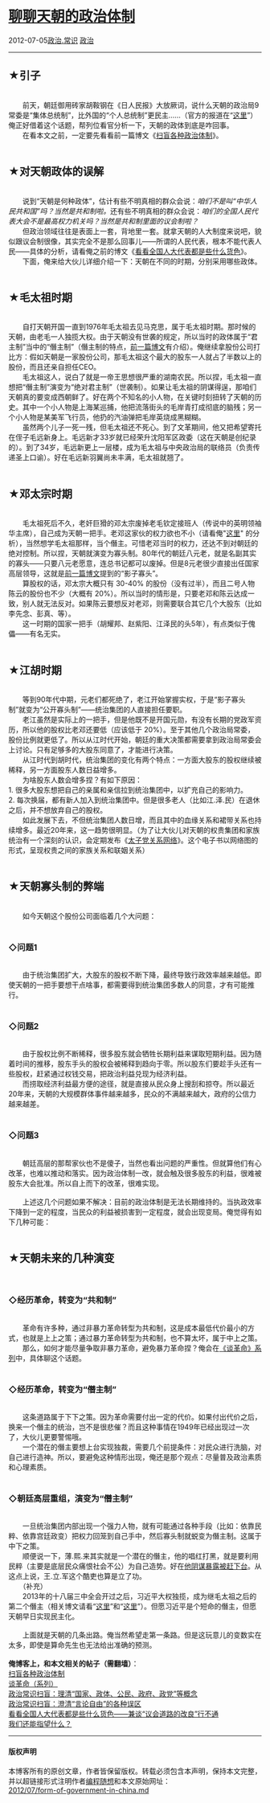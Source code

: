 <!DOCTYPE html>
<html xmlns="http://www.w3.org/1999/xhtml" xml:lang="zh-CN">
<head>
<meta http-equiv="Content-Type" content="text/html; charset=utf-8" />
<meta name="generator" content="Python script by program.think@gmail.com" />
<meta name="provider" content="program-think.blogspot.com" />
<link type="text/css" rel="stylesheet" href="../../css/program-think.css" />
<title>聊聊天朝的政治体制 - 编程随想的博客</title>
</head>
<body>
<div id="main" style="width:100%;">
<h1><a href="../../index.md" title="回到首页">聊聊天朝的政治体制</a></h1>
<div class="post-info"><span class="date-header">2012-07-05</span><a href="../../tags/E694BFE6B2BB.E5B8B8E8AF86.md" class="tag">政治.常识</a> <a href="../../tags/E694BFE6B2BB.md" class="tag">政治</a> </div>
<hr>
<div class="post">
<h2>★引子</h2><br />&#12288;&#12288;前天，朝廷御用砖家胡鞍钢在《日人民报》大放厥词，说什么天朝的政治局9常委是“集体总统制”，比外国的“个人总统制”更民主......（官方的报道在“<a href="http://opinion.huanqiu.com/1152/2012-07/2877106.html" target="_blank" rel="nofollow">这里</a>”）俺正好借着这个话题，帮列位看官分析一下，天朝的政体到底是咋回事。<br />&#12288;&#12288;在看本文之前，一定要先看看前一篇博文《<a href="../../2012/07/form-of-government.md">扫盲各种政治体制</a>》。<a name='more'></a><!--program-think--><br /><br /><h2>★对天朝政体的误解</h2><br />&#12288;&#12288;说到“天朝是何种政体”，估计有些不明真相的群众会说：<i>咱们不是叫“中华人民共和国”吗？当然是共和制啦。</i>还有些不明真相的群众会说：<i>咱们的全国人民代表大会不是最高权力机关吗？当然是共和制里面的议会制啦？</i><br />&#12288;&#12288;但政治领域往往是表面上一套，背地里一套。就拿天朝的人大制度来说吧，貌似跟议会制很像，其实完全不是那么回事儿——所谓的人民代表，根本不能代表人民——具体的分析，请看俺之前的博文《<a href="../../2012/03/national-people-congress.md">看看全国人大代表都是些什么货色</a>》。<br />&#12288;&#12288;下面，俺来给大伙儿详细介绍一下：天朝在不同的时期，分别采用哪些政体。<br /><br /><h2>★毛太祖时期</h2><br />&#12288;&#12288;自打天朝开国一直到1976年毛太祖去见马克思，属于毛太祖时期。那时候的天朝，由老毛一人独揽大权。由于天朝没有世袭的规定，所以当时的政体属于“君主制”当中的“僭主制”（僭主制的特点，<a href="../../2012/07/form-of-government.md">前一篇博文</a>有介绍）。俺继续拿股份公司打比方：假如天朝是一家股份公司，那毛太祖这个最大的股东一人就占了半数以上的股份，而且还亲自担任CEO。<br />&#12288;&#12288;毛太祖这人，说白了就是一帝王思想很严重的湖南农民。所以捏，毛太祖一直想把“僭主制”演变为“绝对君主制”（世袭制）。如果让毛太祖的阴谋得逞，那咱们天朝真的要变成西朝鲜了。好在两个不知名的小人物，在关键时刻扭转了天朝的历 史。其中一个小人物是上海某巡捕，他把流落街头的毛岸青打成彻底的脑残；另一个小人物是某美军飞行员，他扔的汽油弹把毛岸英烧成黑糊糊。<br />&#12288;&#12288;虽然两个儿子一死一残，但毛太祖还不死心。到了文革期间，他又把希望寄托在侄子毛远新身上。毛远新才33岁就已经荣升沈阳军区政委（这在天朝是创纪录的）。到了34岁，毛远新更上一层楼，成为毛太祖与中央政治局的联络员（负责传递圣上口谕）。好在毛远新羽翼尚未丰满，毛太祖就翘了。<br /><br /><h2>★邓太宗时期</h2><br />&#12288;&#12288;毛太祖死后不久，老奸巨猾的邓太宗废掉老毛钦定接班人（传说中的英明领袖华主席），自己成为天朝一把手。老邓这家伙的权力欲也不小（请看俺"<a href="../../2011/06/june-fourth-incident-2.md">这里</a>" 的分析），当然想学毛太祖那样，当个僭主。可惜老邓当时的权力，还达不到对朝廷的绝对控制。所以捏，天朝就演变为寡头制。80年代的朝廷八元老，就是名副其实的寡头——只要八元老愿意，连总书记都可以废掉。但是8元老很少直接出任国家高层领导，这就是<a href="../../2012/07/form-of-government.md">前一篇博文</a>提到的“影子寡头”。<br />&#12288;&#12288;算股权的话，邓太宗大概只有 30-40% 的股份（没有过半），而且二号人物陈云的股份也不少（大概有 20%）。所以当时的情形是，只要老邓和陈云达成一致，别人就无法反对。如果陈云要想反对老邓，则需要联合其它几个大股东（比如李先念、彭真、等）。<br />&#12288;&#12288;这一时期的国家一把手（胡耀邦、赵紫阳、江泽民的头5年），有点类似于傀儡——有名无实。<br /><br /><h2>★江胡时期</h2><br />&#12288;&#12288;等到90年代中期，元老们都死绝了，老江开始掌握实权，于是“影子寡头制”就变为“公开寡头制”——统治集团的人直接担任要职。<br />&#12288;&#12288;老江虽然是实际上的一把手，但是他既不是开国元勋，有没有长期的党政军资历，所以他的股权比老邓还要低（应该低于 20%）。至于其他几个政治局常委，股份比例就更低了。所以从江时代开始，朝廷的重大决策都需要拿到政治局常委会上讨论。只有足够多的大股东同意了，才能进行决策。<br />&#12288;&#12288;从江时代到胡时代，统治集团的变化有两个特点：一方面大股东的股权继续被稀释，另一方面股东人数日益增多。<br />&#12288;&#12288;为啥股东人数会增多捏？有如下原因：<br />1. 很多大股东想把自己的亲属和亲信拉到统治集团中，以扩充自己的影响力。<br />2. 每次换届，都有新人加入到统治集团中。但是很多老人（比如江.泽.民）在退休之后，并不想放弃自己的股权。<br />&#12288;&#12288;如此发展下去，不但统治集团人数日增，而且其中的血缘关系和裙带关系也持续增多。最近20年来，这一趋势很明显。（为了让大伙儿对天朝的权贵集团和家族统治有一个深刻的认识，会定期发布《<a href="../../2013/03/princelings.md">太子党关系网络</a>》。这个电子书以网络图的形式，呈现权贵之间的家族关系和联姻关系）<br /><br /><h2>★天朝寡头制的弊端</h2><br />&#12288;&#12288;如今天朝这个股份公司面临着几个大问题：<br /><br /><h3>◇问题1</h3><br />&#12288;&#12288;由于统治集团扩大，大股东的股权不断下降，最终导致行政效率越来越低。即使天朝的一把手要想干点啥事，都需要得到统治集团多数人的同意，才有可能推行。<br /><br /><h3>◇问题2</h3><br />&#12288;&#12288;由于股权比例不断稀释，很多股东就会牺牲长期利益来谋取短期利益。因为随着时间的推移，股东手头的股权会被稀释到趋向于零。所以股东们要趁手头还有一些股权，赶紧通过权钱交易，把政治利益兑现为经济利益。<br />&#12288;&#12288;而捞取经济利益最方便的途径，就是直接从民众身上搜刮和掠夺。所以最近20年来，天朝的大规模群体事件越来越多，民众的不满越来越大，政府的公信力越来越差。<br /><br /><h3>◇问题3</h3><br />&#12288;&#12288;朝廷高层的那帮家伙也不是傻子，当然也看出问题的严重性。但就算他们有心改革，也难以推动和落实。因为政治体制一改，就会触及很多股东的利益，很难被股东大会批准。所以自上而下的改革，很难实现。<br /><br />&#12288;&#12288;上述这几个问题如果不解决：目前的政治体制是无法长期维持的。当执政效率下降到一定的程度，当民众的利益被损害到一定程度，就会出现变局。俺觉得有如下几种可能：<br /><br /><h2>★天朝未来的几种演变</h2><br /><h3>◇经历革命，转变为“共和制”</h3><br />&#12288;&#12288;革命有许多种，通过非暴力革命转型为共和制，这是成本最低代价最小的方式，也就是上上之策；通过暴力革命转型为共和制，也不算太坏，属于中上之策。<br />&#12288;&#12288;那么，如何才能尽量争取非暴力革命，避免暴力革命捏？俺会在<a href="../../2011/12/revolution-0.md">《谈革命》系列</a>中，具体聊这个话题。<br /><br /><h3>◇经历革命，转变为“僭主制”</h3><br />&#12288;&#12288;这条道路属于下下之策。因为革命需要付出一定的代价。如果付出代价之后，换来一个僭主的统治，岂不是很悲催？而且这种事情在1949年已经出现过一次了，大伙儿更要警惕哦。<br />&#12288;&#12288;一个潜在的僭主要想上台实现独裁，需要几个前提条件：对民众进行洗脑，对自己进行造神。所以，要避免这种情形出现，俺还是那个观点：尽量普及政治素质和心理素质。<br /><br /><h3>◇朝廷高层重组，演变为“僭主制”</h3><br />&#12288;&#12288;一旦统治集团内部出现一个强力人物，就有可能通过各种手段（比如：依靠民粹、依靠宫廷政变）把权力回笼到自己手中，然后寡头制就蜕变为僭主制。这属于中下之策。<br />&#12288;&#12288;顺便说一下，薄.熙.来其实就是一个潜在的僭主，他的唱红打黑，就是要利用民粹（主要是底层民众痛恨社会不公）为自己造势。好在<a href="../../2012/04/bo-xilai-purged-from-party-posts.md">他阴谋暴露被赶下台</a>。从这点上说，王.立.军这个酷吏也算是立了功。<br />&#12288;&#12288;（补充）<br />&#12288;&#12288;2013年的十八届三中全会开过之后，习近平大权独揽，成为继毛太祖之后的第二个僭主（相关博文请看“<a href="../../2013/11/cpc-third-plenary-session.md">这里</a>”和“<a href="../../2013/11/weekly-share-58.md">这里</a>”）。但愿习近平是个短命的僭主，但愿天朝早日实现民主化。<br /><br />&#12288;&#12288;上面就是天朝的几条出路。俺当然希望走第一条路。但是这玩意儿的变数实在太多，即使是算命先生也无法给出准确的预测。<br /><br /><b>俺博客上，和本文相关的帖子（需翻墙）</b>：<br /><a href="../../2012/07/form-of-government.md">扫盲各种政治体制</a><br /><a href="../../2011/12/revolution-0.md">谈革命（系列）</a><br /><a href="../../2013/12/political-concepts-state-citizenship-etc.md">政治常识扫盲：理清“国家、政体、公民、政府、政党”等概念</a><br /><a href="../../2014/02/freedom-of-speech.md">政治常识扫盲：澄清“言论自由”的各种误区</a><br /><a href="../../2012/03/national-people-congress.md">看看全国人大代表都是些什么货色——兼谈“议会道路的改良”行不通</a><br /><a href="../../2011/01/what-we-can-depend-on.md">我们还能指望什么？</a><div class="blogger-post-footer">
</div>
<hr>
<div class="copyright">
<h4>版权声明</h4>
本博客所有的原创文章，作者皆保留版权。转载必须包含本声明，保持本文完整，并以超链接形式注明作者<a href="mailto:program.think@gmail.com">编程随想</a>和本文原始网址：<br>
<a href="2012/07/form-of-government-in-china.md">2012/07/form-of-government-in-china.md</a>
</div>
</div>
</body>
</html>
